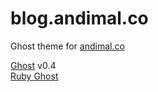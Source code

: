 # blog.andimal.co

Ghost theme for [andimal.co](http://blog.andimal.co)  

[Ghost](https://github.com/TryGhost/Ghost) v0.4  
[Ruby Ghost](https://github.com/andimal/ruby-ghost)